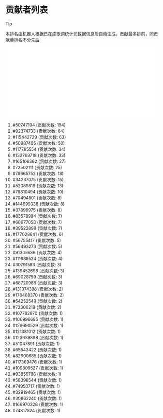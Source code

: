 # 贡献者列表

> [!TIP]
> 本排名由机器人根据已在库歌词统计元数据信息后自动生成，贡献最多排前，同贡献量排名不分先后

![贡献者头像画廊](./CONTRIBUTORS.svg)

1. #50747104 (贡献次数: 194)
2. #92374733 (贡献次数: 64)
3. #115442729 (贡献次数: 63)
4. #50987405 (贡献次数: 50)
5. #117785554 (贡献次数: 34)
6. #132769718 (贡献次数: 33)
7. #165106362 (贡献次数: 27)
8. #72502111 (贡献次数: 25)
9. #79665752 (贡献次数: 18)
10. #34237075 (贡献次数: 15)
11. #52089819 (贡献次数: 13)
12. #76810494 (贡献次数: 10)
13. #70494801 (贡献次数: 8)
14. #144699338 (贡献次数: 8)
15. #37899975 (贡献次数: 8)
16. #83578994 (贡献次数: 7)
17. #68677053 (贡献次数: 7)
18. #39523898 (贡献次数: 7)
19. #177028641 (贡献次数: 6)
20. #56755417 (贡献次数: 5)
21. #56493273 (贡献次数: 5)
22. #91305636 (贡献次数: 4)
23. #111688524 (贡献次数: 4)
24. #30791583 (贡献次数: 3)
25. #139452696 (贡献次数: 3)
26. #69028759 (贡献次数: 3)
27. #68720986 (贡献次数: 3)
28. #131374398 (贡献次数: 2)
29. #178468370 (贡献次数: 2)
30. #54252549 (贡献次数: 2)
31. #72300219 (贡献次数: 2)
32. #107782670 (贡献次数: 1)
33. #106996695 (贡献次数: 1)
34. #129690529 (贡献次数: 1)
35. #121381012 (贡献次数: 1)
36. #123639898 (贡献次数: 1)
37. #51047891 (贡献次数: 1)
38. #65543422 (贡献次数: 1)
39. #82600685 (贡献次数: 1)
40. #117369476 (贡献次数: 1)
41. #109809527 (贡献次数: 1)
42. #93859788 (贡献次数: 1)
43. #58398544 (贡献次数: 1)
44. #74950717 (贡献次数: 1)
45. #32919465 (贡献次数: 1)
46. #30862240 (贡献次数: 1)
47. #166970328 (贡献次数: 1)
48. #74817824 (贡献次数: 1)

